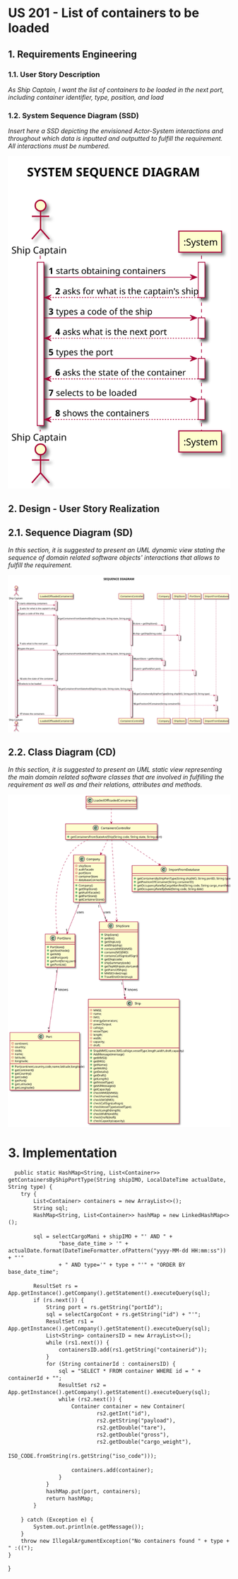 # US 201 - List of containers to be loaded

## 1. Requirements Engineering


### 1.1. User Story Description

*As Ship Captain, I want the list of containers to be loaded in the next port,
including container identifier, type, position, and load*

### 1.2. System Sequence Diagram (SSD)

*Insert here a SSD depicting the envisioned Actor-System interactions and throughout which data is inputted and outputted to fulfill the requirement. All interactions must be numbered.*

![US206-SSD](SSD_206.svg)



## 2. Design - User Story Realization

## 2.1. Sequence Diagram (SD)

*In this section, it is suggested to present an UML dynamic view stating the sequence of domain related software objects' interactions that allows to fulfill the requirement.*

![US206-SD](SD_206.svg)

## 2.2. Class Diagram (CD)

*In this section, it is suggested to present an UML static view representing the main domain related software classes that are involved in fulfilling the requirement as well as and their relations, attributes and methods.*

![US206-CD](CD_206.svg)

# 3. Implementation


      public static HashMap<String, List<Container>> getContainersByShipPortType(String shipIMO, LocalDateTime actualDate, String type) {
        try {
            List<Container> containers = new ArrayList<>();
            String sql;
            HashMap<String, List<Container>> hashMap = new LinkedHashMap<>();

            sql = selectCargoMani + shipIMO + "' AND " +
                    "base_date_time > '" + actualDate.format(DateTimeFormatter.ofPattern("yyyy-MM-dd HH:mm:ss")) + "'"
                    + " AND type='" + type + "'" + "ORDER BY base_date_time";

            ResultSet rs = App.getInstance().getCompany().getStatement().executeQuery(sql);
            if (rs.next()) {
                String port = rs.getString("portId");
                sql = selectCargoCont + rs.getString("id") + "'";
                ResultSet rs1 = App.getInstance().getCompany().getStatement().executeQuery(sql);
                List<String> containersID = new ArrayList<>();
                while (rs1.next()) {
                    containersID.add(rs1.getString("containerid"));
                }
                for (String containerId : containersID) {
                    sql = "SELECT * FROM container WHERE id = " + containerId + "";
                    ResultSet rs2 = App.getInstance().getCompany().getStatement().executeQuery(sql);
                    while (rs2.next()) {
                        Container container = new Container(
                                rs2.getInt("id"),
                                rs2.getString("payload"),
                                rs2.getDouble("tare"),
                                rs2.getDouble("gross"),
                                rs2.getDouble("cargo_weight"),
                                ISO_CODE.fromString(rs.getString("iso_code")));

                        containers.add(container);
                    }
                }
                hashMap.put(port, containers);
                return hashMap;
            }

        } catch (Exception e) {
            System.out.println(e.getMessage());
        }
        throw new IllegalArgumentException("No containers found " + type + " :((");
    }



}